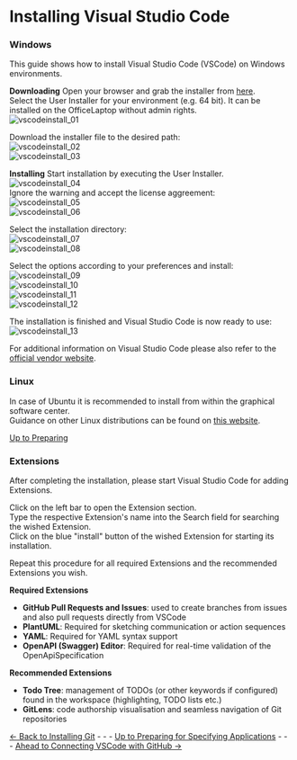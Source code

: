 # Installing Visual Studio Code

### Windows

This guide shows how to install Visual Studio Code (VSCode) on Windows environments.

**Downloading**
Open your browser and grab the installer from [here](https://code.visualstudio.com/download).  
Select the User Installer for your environment (e.g. 64 bit).
It can be installed on the OfficeLaptop without admin rights.  
![vscodeinstall_01](https://user-images.githubusercontent.com/57349523/151799917-28882154-78cc-4152-af05-cdb5abf648ea.jpg)

Download the installer file to the desired path:  
![vscodeinstall_02](https://user-images.githubusercontent.com/57349523/151799937-1d5859a8-522c-4d50-bb44-8034304d8ccd.jpg)  
![vscodeinstall_03](https://user-images.githubusercontent.com/57349523/151799939-3a878369-fe04-402b-902d-9eba13d00f33.jpg)

**Installing**
Start installation by executing the User Installer.  
![vscodeinstall_04](https://user-images.githubusercontent.com/57349523/151799943-bc68df72-429c-4238-83a9-a78db9c7be8e.jpg)  
Ignore the warning and accept the license aggreement:  
![vscodeinstall_05](https://user-images.githubusercontent.com/57349523/151799944-5f197217-bd0c-418d-b818-e4f10477d219.jpg)  
![vscodeinstall_06](https://user-images.githubusercontent.com/57349523/151799946-d035f56e-ddb1-46e1-9557-a07b0159fd06.jpg)  

Select the installation directory:  
![vscodeinstall_07](https://user-images.githubusercontent.com/57349523/151799949-8433884d-f24e-44dd-82e5-fb78077f75b7.jpg)  
![vscodeinstall_08](https://user-images.githubusercontent.com/57349523/151799953-3d4c9d7c-b466-4caf-a395-b246b72203bc.jpg)  

Select the options according to your preferences and install:  
![vscodeinstall_09](https://user-images.githubusercontent.com/57349523/151799954-728fc474-a2fd-4949-8311-042c8de61e42.jpg)  
![vscodeinstall_10](https://user-images.githubusercontent.com/57349523/151799955-9addde80-bf85-4c1a-96e4-27916d9d3e3f.jpg)  
![vscodeinstall_11](https://user-images.githubusercontent.com/57349523/151802207-3746f187-761a-4d1e-9c08-c75bb11ed221.jpg)  
![vscodeinstall_12](https://user-images.githubusercontent.com/57349523/151799958-51b01d92-5203-476b-8a61-c764bb294e8d.jpg)  

The installation is finished and Visual Studio Code is now ready to use:  
![vscodeinstall_13](https://user-images.githubusercontent.com/57349523/151799960-28c17da8-24f4-4ea9-ad6e-a244f7e79e10.jpg)

For additional information on Visual Studio Code please also refer to the [official vendor website](https://code.visualstudio.com/docs/supporting/faq).

### Linux

In case of Ubuntu it is recommended to install from within the graphical software center.  
Guidance on other Linux distributions can be found on [this website](https://code.visualstudio.com/docs/setup/linux).

[Up to Preparing](../PreparingSpecifying.md)


### Extensions  

After completing the installation, please start Visual Studio Code for adding Extensions.  

Click on the left bar to open the Extension section.  
Type the respective Extension's name into the Search field for searching the wished Extension.  
Click on the blue "install" button of the wished Extension for starting its installation.  

Repeat this procedure for all required Extensions and the recommended Extensions you wish.

**Required Extensions**
- **GitHub Pull Requests and Issues**: used to create branches from issues and also pull requests directly from VSCode
- **PlantUML**: Required for sketching communication or action sequences
- **YAML**: Required for YAML syntax support
- **OpenAPI (Swagger) Editor**: Required for real-time validation of the OpenApiSpecification

**Recommended Extensions**
- **Todo Tree**: management of TODOs (or other keywords if configured) found in the workspace (highlighting, TODO lists etc.)
- **GitLens**: code authorship visualisation and seamless navigation of Git repositories


[<- Back to Installing Git](../InstallingGit/InstallingGit.md) - - - [Up to Preparing for Specifying Applications](../PreparingSpecifying.md) - - - [Ahead to Connecting VSCode with GitHub ->](../VSCode2GitHub/VSCode2GitHub.md)
